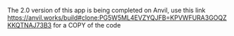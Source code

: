 The 2.0 version of this app is being completed on Anvil, use this link https://anvil.works/build#clone:PG5W5ML4EVZYQJFB=KPVWFURA3GOQZKKQTNAJ73B3 for a COPY of the code
